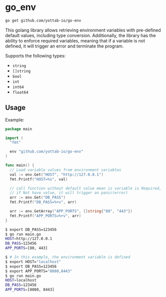 # go_env

```bash
go get github.com/yottab-io/go-env
```

This golang library allows retrieving environment variables with pre-defined default values, including type conversion. Additionally, the library has the ability to enforce required variables, meaning that if a variable is not defined, it will trigger an error and terminate the program.

Supports the following types:

* `string`
* `[]string`
* `bool`
* `int`
* `int64`
* `float64`

## Usage

Example:

```go
package main

import (
  "fmt"

  env "github.com/yottab-io/go-env"
)

func main() {
  // Load variable values from environment variables
  val := env.Get("HOST", "http://127.0.0.1")
  fmt.Printf("HOST=%s", val)

  // call function without default value mean is variable is Required,
  // if Not have value, it will trigger an panic(error)
  arr := env.Get("DB_PASS")
  fmt.Printf("DB_PASS=%+v", arr)

  arr := env.GetArray("APP_PORTS", []string{"80", "443"})
  fmt.Printf("APP_PORTS=%+v", arr)
}
```

```bash
$ export DB_PASS=123456
$ go run main.go
HOST=http://127.0.0.1
DB_PASS=123456
APP_PORTS=[80, 443]

$ # In this example, the environment variable is defined
$ export HOST="localhost"
$ export DB_PASS=123456
$ export APP_PORTS="8080,8443"
$ go run main.go
HOST=localhost
DB_PASS=123456
APP_PORTS=[8080, 8443]
```